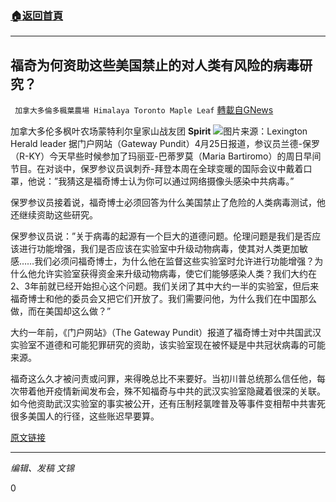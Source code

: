 ###  [:house:返回首頁](https://github.com/ourhimalayas/txt)
---

## 福奇为何资助这些美国禁止的对人类有风险的病毒研究？
` 加拿大多倫多楓葉農場 Himalaya Toronto Maple Leaf` [轉載自GNews](https://gnews.org/zh-hans/1138444/)

加拿大多伦多枫叶农场蒙特利尔皇家山战友团 **Spirit**
![]()![](https://gnews.org/wp-content/uploads/2021/04/FFFFFFFF.jpg)图片来源：Lexington Herald leader
据门户网站（Gateway Pundit）4月25日报道，参议员兰德-保罗（R-KY）今天早些时候参加了玛丽亚-巴蒂罗莫（Maria Bartiromo）的周日早间节目。在对谈中，保罗参议员讽刺乔-拜登本周在全球变暖的国际会议中戴着口罩，他说：”我猜这是福奇博士认为你可以通过网络摄像头感染中共病毒。”

保罗参议员接着说，福奇博士必须回答为什么美国禁止了危险的人类病毒测试，他还继续资助这些研究。

保罗参议员说：”关于病毒的起源有一个巨大的道德问题。伦理问题是我们是否应该进行功能增强，我们是否应该在实验室中升级动物病毒，使其对人类更加敏感……我们必须问福奇博士，为什么他在监督这些实验室时允许进行功能增强？为什么他允许实验室获得资金来升级动物病毒，使它们能够感染人类？我们大约在2、3年前就已经开始担心这个问题。我们关闭了其中大约一半的实验室，但后来福奇博士和他的委员会又把它们开放了。我们需要问他，为什么我们在中国那么做，而在美国却这么做？”

大约一年前，《门户网站》（The Gateway Pundit）报道了福奇博士对中共国武汉实验室不道德和可能犯罪研究的资助，该实验室现在被怀疑是中共冠状病毒的可能来源。

福奇这么久才被问责或问罪，来得晚总比不来要好。当初川普总统那么信任他，每次带着他开疫情新闻发布会，殊不知福奇与中共的武汉实验室隐藏着很深的关联。如今他资助武汉实验室的事实被公开，还有压制羟氯喹普及等事件变相帮中共害死很多美国人的行径，这些账迟早要算。

[原文链接](https://www.thegatewaypundit.com/2021/04/senator-rand-paul-dr-fauci-must-answer-questions-continued-fund-dangerous-human-virus-studies-banned-us-video/)

* * *

*编辑、发稿 文锦*

0
